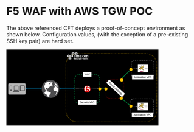 <html>
<h1>F5 WAF with AWS TGW POC</h1>
<body>The above referenced CFT deploys a proof-of-concept environment as shown below.  Configuration values, (with the exception of a pre-existing SSH key pair) are hard set.
  <p><align=center><img src="infra.png" width="400" height="200" alt="F5/AWS TGW POC"></p>
</body>
</html>
